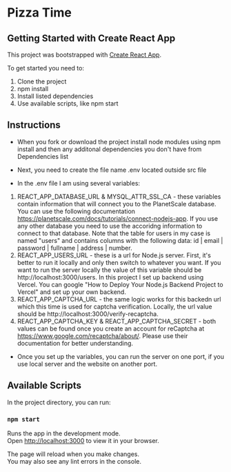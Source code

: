# Pizza Time
## Getting Started with Create React App <a id="gettingStarted"></a>

This project was bootstrapped with [Create React App](https://github.com/facebook/create-react-app).

To get started you need to:

1. Clone the project
2. npm install
3. Install listed dependencies
4. Use available scripts, like npm start

## Instructions <a id="instructions"></a>

- When you fork or download the project install node modules using npm install and then any additonal dependencies you don't have from <a id="dependencies">Dependencies</a> list

- Next, you need to create the file name .env located outside src file

- In the .env file I am using several variables:
1. REACT_APP_DATABASE_URL & MYSQL_ATTR_SSL_CA - these variables contain information that will connect you to the PlanetScale database. You can use the following documentation https://planetscale.com/docs/tutorials/connect-nodejs-app. If you use any other database you need to use the accoridng information to connect to that database. 
Note that the table for users in my case is named "users" and contains columns with the following data: id | email | password | fullname | address | number.
2. REACT_APP_USERS_URL - these is a url for Node.js server. First, it's better to run it locally and only then switch to whatever you want. If you want to run the server locally the value of this variable should be http://localhost:3000/users. In this project I set up backend using Vercel. You can google "How to Deploy Your Node.js Backend Project to Vercel" and set up your own backend.
3. REACT_APP_CAPTCHA_URL - the same logic works for this backedn url which this time is used for captcha verification. Locally, the url value should be http://localhost:3000/verify-recaptcha.
4. REACT_APP_CAPTCHA_KEY & REACT_APP_CAPTCHA_SECRET - both values can be found once you create an account for reCaptcha at https://www.google.com/recaptcha/about/. Please use their documentation for better understanding.

- Once you set up the variables, you can run the server on one port, if you use local server and the website on another port. 

## Available Scripts <a id="scripts"></a>

In the project directory, you can run:

### `npm start`

Runs the app in the development mode.\
Open [http://localhost:3000](http://localhost:3000) to view it in your browser.

The page will reload when you make changes.\
You may also see any lint errors in the console.
